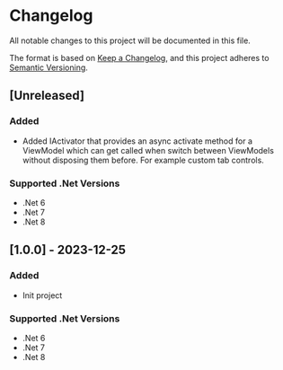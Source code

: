 # Changelog

All notable changes to this project will be documented in this file.

The format is based on [Keep a Changelog](https://keepachangelog.com/en/1.1.0/),
and this project adheres to [Semantic Versioning](https://semver.org/spec/v2.0.0.html).

## [Unreleased]
### Added
- Added IActivator that provides an async activate method for a ViewModel which can get called when switch between ViewModels without disposing them before. For example custom tab controls.
### Supported .Net Versions
- .Net 6
- .Net 7
- .Net 8

## [1.0.0] - 2023-12-25
### Added
- Init project
### Supported .Net Versions
- .Net 6
- .Net 7
- .Net 8
